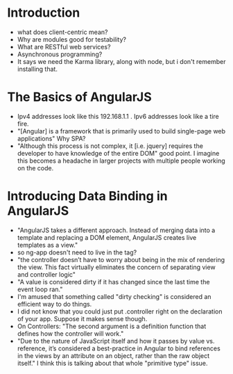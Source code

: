 Introduction
============
* what does client-centric mean?
* Why are modules good for testability?
* What are RESTful web services?
* Asynchronous programming?
* It says we need the Karma library, along with node, but i don't remember installing that.

The Basics of AngularJS
=======================
* Ipv4 addresses look like this 192.168.1.1 . Ipv6 addresses look like a tire fire.
* "[Angular] is a framework that is primarily used to build single-page web applications" Why SPA?
* "Although this process is not complex, it [i.e. jquery] requires the developer to have knowledge of the entire DOM" good point. I imagine this becomes a headache in larger projects with multiple people working on the code.

Introducing Data Binding in AngularJS
=====================================
* "AngularJS takes a different approach. Instead of merging data into a template and replacing a DOM element, AngularJS creates live templates as a view."
* so ng-app doesn't need to live in the <HTML> tag?
* "the controller doesn’t have to worry about being in the mix of rendering the view. This fact virtually eliminates the concern of separating view and controller logic"
* "A value is considered dirty if it has changed since the last time the event loop ran."
* I'm amused that something called "dirty checking" is considered an efficient way to do things.
* I did not know that you could just put .controller right on the declaration of your app. Suppose it makes sense though.
* On Controllers: "The second argument is a definition function that defines how the controller will work."
* "Due to the nature of JavaScript itself and how it passes by value vs. reference, it’s considered a best-practice in Angular to bind references in the views by an attribute on an object, rather than the raw object itself." I think this is talking about that whole "primitive type" issue.
